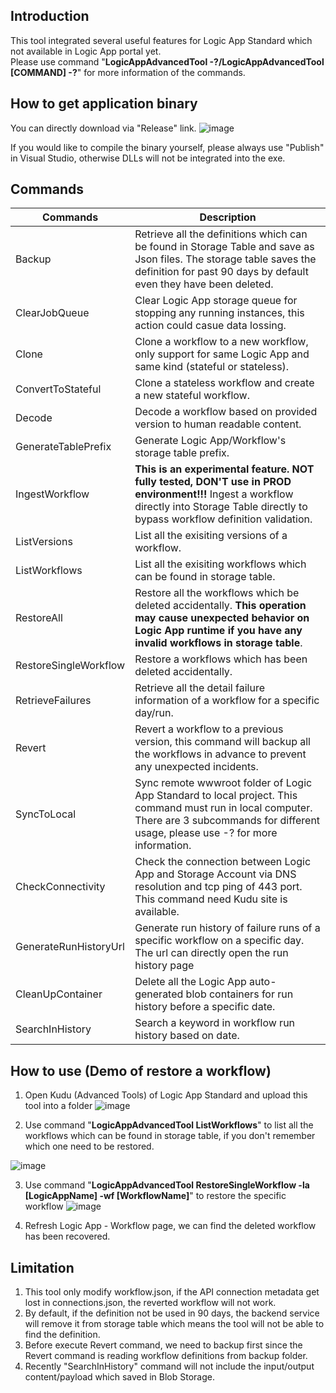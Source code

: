 ## Introduction
This tool integrated several useful features for Logic App Standard which not available in Logic App portal yet.<br/>
Please use command "**LogicAppAdvancedTool -?/LogicAppAdvancedTool [COMMAND] -?**" for more information of the commands.


## How to get application binary
You can directly download via "Release" link.
![image](https://user-images.githubusercontent.com/72241569/229997619-fb431ac9-fbfe-47da-82a4-ed37a0be3258.png)

If you would like to compile the binary yourself, please always use "Publish" in Visual Studio, otherwise DLLs will not be integrated into the exe.
<br/>


## Commands
| Commands | Description |
| --- | --- |
| Backup | Retrieve all the definitions which can be found in Storage Table and save as Json files. The storage table saves the definition for past 90 days by default even they have been deleted.|
|ClearJobQueue | Clear Logic App storage queue for stopping any running instances, this action could casue data lossing.|
| Clone | Clone a workflow to a new workflow, only support for same Logic App and same kind (stateful or stateless).|
| ConvertToStateful | Clone a stateless workflow and create a new stateful workflow.|
| Decode | Decode a workflow based on provided version to human readable content.|
| GenerateTablePrefix | Generate Logic App/Workflow's storage table prefix.|
| IngestWorkflow | **This is an experimental feature.  NOT fully tested, DON'T use in PROD environment!!!** Ingest a workflow directly into Storage Table directly to bypass workflow definition validation.|
| ListVersions | List all the exisiting versions of a workflow.|
| ListWorkflows | List all the exisiting workflows which can be found in storage table.|
| RestoreAll | Restore all the workflows which be deleted accidentally. **This operation may cause unexpected behavior on Logic App runtime if you have any invalid workflows in storage table**.|
| RestoreSingleWorkflow | Restore a workflows which has been deleted accidentally.|
| RetrieveFailures | Retrieve all the detail failure information of a workflow for a specific day/run.|
| Revert | Revert a workflow to a previous version, this command will backup all the workflows in advance to prevent any unexpected incidents.|
| SyncToLocal | Sync remote wwwroot folder of Logic App Standard to local project. This command must run in local computer. There are 3 subcommands for different usage, please use -? for more information.|
| CheckConnectivity | Check the connection between Logic App and Storage Account via DNS resolution and tcp ping of 443 port. This command need Kudu site is available. |
| GenerateRunHistoryUrl | Generate run history of failure runs of a specific workflow on a specific day. The url can directly open the run history page |
| CleanUpContainer | Delete all the Logic App auto-generated blob containers for run history before a specific date. |
| SearchInHistory | Search a keyword in workflow run history based on date. |

## How to use (Demo of restore a workflow)
1. Open Kudu (Advanced Tools) of Logic App Standard and upload this tool into a folder
![image](https://user-images.githubusercontent.com/72241569/230000172-99d7ad05-fd51-4917-9bc7-47d61cc7ccb6.png)


2. Use command "**LogicAppAdvancedTool ListWorkflows**" to list all the workflows which can be found in storage table, if you don't remember which one need to be restored.
<img alt="image" src="https://github.com/Drac-Zhang/Logic-App-STD-Advanced-Tools/assets/72241569/f2e54c20-87f2-4cbc-b329-c9e77d664da3">



3. Use command "**LogicAppAdvancedTool RestoreSingleWorkflow -la [LogicAppName] -wf [WorkflowName]**" to restore the specific workflow
![image](https://user-images.githubusercontent.com/72241569/230001799-e0d04308-d024-4ea4-bc14-3d74f3dbc37e.png)


4. Refresh Logic App - Workflow page, we can find the deleted workflow has been recovered.


## Limitation
1. This tool only modify workflow.json, if the API connection metadata get lost in connections.json, the reverted workflow will not work.
2. By default, if the definition not be used in 90 days, the backend service will remove it from storage table which means the tool will not be able to find the definition.
3. Before execute Revert command, we need to backup first since the Revert command is reading workflow definitions from backup folder.
4. Recently "SearchInHistory" command will not include the input/output content/payload which saved in Blob Storage.

